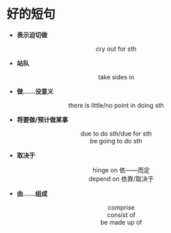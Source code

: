 # 好的短句
- **表示迫切做**

<center>cry out for sth</center>

- **站队**

<center>take sides in</center>

- **做……没意义**
  
 <center> there is little/no point in doing sth</center>

- **将要做/预计做某事**
<center>due to do sth/due for sth</center>

<center>be going to do sth</center>
 
- **取决于**
  <center>hinge on 依——而定</center>

  <center>depend on 依靠/取决于 </center>
- **由……组成**
  <center>comprise </center>
  <center>consist of </center>
  <center>be made up of</center>
  